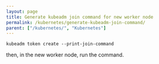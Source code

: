 ```yaml
---
layout: page
title: Generate kubeadm join command for new worker node
permalink: /kubernetes/generate-kubeadm-join-command/
parent: ["/kubernetes/", "Kubernetes"]
---
```


```
kubeadm token create --print-join-command
```

then, in the new worker node, run the command.


